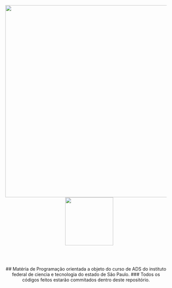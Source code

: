 <p align="center">
<img src="https://i.imgur.com/p40chf4.png" width="600">&nbsp &nbsp &nbsp<img src="https://www.ifsp.edu.br/images/Marca_IFSP_2015031.png" width="150">
</p><br><br>
<p align="center">
## Matéria de Programação orientada a objeto do curso de ADS do instituto federal de ciencia e tecnologia do estado de São Paulo.
### Todos os códigos feitos estarão commitados dentro deste repositório.</p>